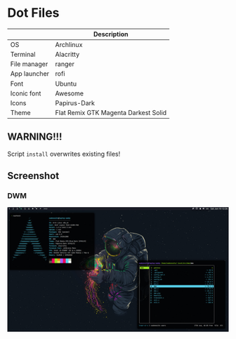 # Dot Files

|              | Description                          |
|--------------|--------------------------------------|
| OS           | Archlinux                            |
| Terminal     | Alacritty                            |
| File manager | ranger                               |
| App launcher | rofi                                 |
| Font         | Ubuntu                               |
| Iconic font  | Awesome                              |
| Icons        | Papirus-Dark                         |
| Theme        | Flat Remix GTK Magenta Darkest Solid |

## WARNING!!!

Script `install` overwrites existing files!


## Screenshot

### DWM
<img src="https://github.com/sadnessITS/files/blob/master/dotfiles/screenshots/dwm_2.png">
